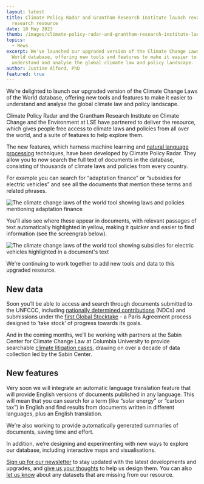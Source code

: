 ```yaml
---
layout: latest
title: Climate Policy Radar and Grantham Research Institute launch revamped
  research resource
date: 10 May 2023
thumb: /images/climate-policy-radar-and-grantham-research-institute-launch-revamped-research-resource/climate-change-laws-of-the-world.jpg
topics:
  - News
excerpt: We've launched our upgraded version of the Climate Change Laws of the
  World database, offering new tools and features to make it easier to
  understand and analyse the global climate law and policy landscape.
author: Justine Alford, PhD
featured: true
---
```

We’re delighted to launch our upgraded version of the Climate Change Laws of the World database, offering new tools and features to make it easier to understand and analyse the global climate law and policy landscape.

Climate Policy Radar and the Grantham Research Institute on Climate Change and the Environment at LSE have partnered to deliver the resource, which gives people free access to climate laws and policies from all over the world, and a suite of features to help explore them.

The new features, which harness machine learning and [natural language processing](https://climatepolicyradar.org/latest/building-natural-language-search-for-climate-change-laws-and-policies) techniques, have been developed by Climate Policy Radar. They allow you to now search the full text of documents in the database, consisting of thousands of climate laws and policies from every country. 

For example you can search for “adaptation finance” or “subsidies for electric vehicles” and see all the documents that mention these terms and related phrases.

![The climate change laws of the world tool showing laws and policies mentioning adaptation finance](/images/climate-policy-radar-and-grantham-research-institute-launch-revamped-research-resource/adaptation-finance.jpg)

You’ll also see where these appear in documents, with relevant passages of text automatically highlighted in yellow, making it quicker and easier to find information (see the screengrab below).

![The climate change laws of the world tool showing subsidies for electric vehicles highlighted in a document's text](/images/climate-policy-radar-and-grantham-research-institute-launch-revamped-research-resource/subsidies-for-electric-vehicles.jpg)

We’re continuing to work together to add new tools and data to this upgraded resource. 

## New data

Soon you’ll be able to access and search through documents submitted to the UNFCCC, including [nationally determined contributions](https://unfccc.int/process-and-meetings/the-paris-agreement/nationally-determined-contributions-ndcs) (NDCs) and submissions under the [first Global Stocktake](https://unfccc.int/topics/global-stocktake) - a Paris Agreement process designed to ‘take stock’ of progress towards its goals. 

And in the coming months, we’ll be working with partners at the Sabin Center for Climate Change Law at Columbia University to provide searchable [climate litigation cases](http://climatecasechart.com/), drawing on over a decade of data collection led by the Sabin Center.

## New features

Very soon we will integrate an automatic language translation feature that will provide English versions of documents published in any language. This will mean that you can search for a term (like “solar energy” or “carbon tax”) in English and find results from documents written in different languages, plus an English translation.

We’re also working to provide automatically generated summaries of documents, saving time and effort.

In addition, we’re designing and experimenting with new ways to explore our database, including interactive maps and visualisations.

[Sign up for our newsletter](https://3566c5a7.sibforms.com/serve/MUIEAPkXK4liqQjleE87527EfcD9gDzY26dQhnJOxNeXZK_TvEAjl_Qu7rrkysJS2ODrj1LioiH24HTGbul2vS1sAxYCPHtu7PgnhZrAE9yCfaFrJ7vzmvBc3u87cs_pkC_99nQ2AqBONHtLwErrV7mcVga2qNlO1xetSeqVVWYsrVPRjg6Rc978eQEMasGQc4PFgIfMFza8TJEv) to stay updated with the latest developments and upgrades, and [give us your thoughts](https://forms.gle/RMz8JZAfob5w5U5U9) to help us design them. You can also [let us know](https://forms.gle/2egGQ8go458aoyh7A) about any datasets that are missing from our resource.